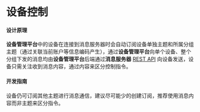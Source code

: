 # 设备控制

#### 设计原理
**设备管理平台**中的设备在连接到消息服务器时会自动订阅设备单独主题和所属分组主题（通过关联当前账户等信息编码产生），通过**设备管理平台**向单个设备、整个分组下发的消息均由**设备管理平台**后端通过**消息服务器** [REST API](http://emqtt.com/docs/v2/rest.html#id18) 向设备发送，设备只需关注收到消息内容，通过内容来区分控制指令。


#### 开发指南
设备仍可订阅其他主题进行消息通信，建议尽可能少的创建订阅，推荐使用消息内容而非主题来区分指令。
